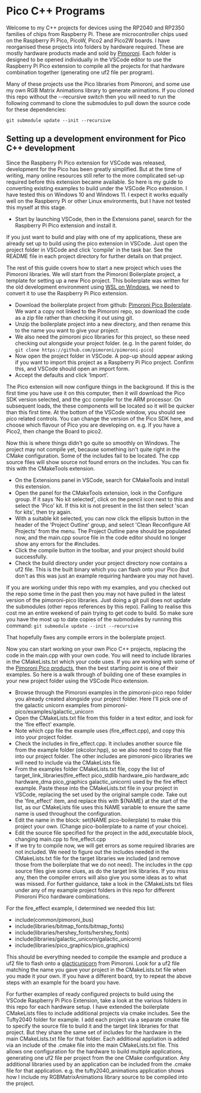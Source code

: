 # Pico C++ Programs

Welcome to my C++ projects for devices using the RP2040 and RP2350 families of chips from Raspberry Pi. These are microcontroller chips used on the Raspberry Pi Pico, PicoW, Pico2 and Pico2W boards. I have reorganised these projects into folders by hardware required. These are mostly hardware products made and sold by [Pimoroni](https://shop.pimoroni.com). Each folder is designed to be opened individually in the VSCode editor to use the Raspberry Pi Pico extension to compile all the projects for that hardware combination together (generating one uf2 file per program).

Many of these projects use the Pico libraries from Pimoroni, and some use my own RGB Matrix Animations library to generate animations. If you cloned this repo without the --recursive switch then you will need to run the following command to clone the submodules to pull down the source code for these dependencies:

`git submodule update --init --recursive`

## Setting up a development environment for Pico C++ development

Since the Raspberry Pi Pico extension for VSCode was released, development for the Pico has been greatly simplified. But at the time of writing, many online resources still refer to the more complicated set-up required before this extension became available. So here is my guide to converting existing examples to build under the VSCode Pico extension. I have tested this on Windows 10 and Windows 11. I expect it works equally well on the Raspberry Pi or other Linux environments, but I have not tested this myself at this stage.

- Start by launching VSCode, then in the Extensions panel, search for the Raspberry Pi Pico extension and install it.

If you just want to build and play with one of my applications, these are already set up to build using the pico extension in VSCode. Just open the project folder in VSCode and click 'compile' in the task bar. See the README file in each project directory for further details on that project.

The rest of this guide covers how to start a new project which uses the Pimoroni libraries. We will start from the Pimoroni Boilerplate project, a template for setting up a new Pico project. This boilerplate was written for the old development environment using [WSL on Windows](https://learn.pimoroni.com/article/pico-development-using-wsl), we need to convert it to use the Raspberry Pi Pico extension.

- Download the boilerplate project from github: [Pimoroni Pico Boilerplate](https://github.com/pimoroni/pico-boilerplate). We want a copy not linked to the Pimoroni repo, so download the code as a zip file rather than checking it out using git.
- Unzip the boilerplate project into a new directory, and then rename this to the name you want to give your project.
- We also need the pimoroni pico libraries for this project, so these need checking out alongside your project folder.
(e.g. In the parent folder, do `git clone https://github.com/pimoroni/pimoroni-pico`)
- Now open the project folder in VSCode. A pop-up should appear asking if you want to import this project as a Raspberry Pi Pico project. Confirm this, and VSCode should open an import form.
- Accept the defaults and click ‘Import’.

The Pico extension will now configure things in the background. If this is the first time you have use it on this computer, then it will download the Pico SDK version selected, and the gcc compiler for the ARM processor. On subsequent loads, the these components will be located so it will be quicker than this first time. At the bottom of the VSCode window, you should see pico related controls. You can change the version of the Pico SDK here, and choose which flavour of Pico you are developing on. e.g. If you have a Pico2, then change the Board to pico2.

Now this is where things didn't go quite so smoothly on Windows. The project may not compile yet, because something isn't quite right in the CMake configuration. Some of the includes fail to be located. The cpp source files will show source not found errors on the includes. You can fix this with the CMakeTools extension.

- On the Extensions panel in VSCode, search for CMakeTools and install this extension.
- Open the panel for the CMakeTools extension, look in the Configure group. If it says 'No kit selected', click on the pencil icon next to this and select the 'Pico' kit. If this kit is not present in the list then select 'scan for kits', then try again.
- With a suitable kit selected, you can now click the ellipsis button in the header of the 'Project Outline' group, and select 'Clean Reconfigure All Projects' from the menu. The Project Outline pane should be populated now, and the main.cpp source file in the code editor should no longer show any errors for the #includes.
- Click the compile button in the toolbar, and your project should build successfully.
- Check the build directory under your project directory now contains a uf2 file. This is the built binary which you can flash onto your Pico (but don't as this was just an example requiring hardware you may not have).

If you are working under this repo with my examples, and you checked out the repo some time in the past then you may not have pulled in the latest version of the pimoroni-pico libraries. Just doing a git pull does not update the submodules (other repos references by this repo). Failing to realise this cost me an entire weekend of pain trying to get code to build. So make sure you have the most up to date copies of the submodules by running this command:
`git submodule update --init --recursive`

That hopefully fixes any compile errors in the boilerplate project.

Now you can start working on your own Pico C++ projects, replacing the code in the main.cpp with your own code. You will need to include libraries in the CMakeLists.txt which your code uses. If you are working with some of the [Pimoroni Pico products](https://shop.pimoroni.com/collections/pico), then the best starting point is one of their examples. So here is a walk through of building one of these examples in your new project folder using the VSCode Pico extension.

- Browse through the Pimoroni examples in the pimoroni-pico repo folder you already created alongside your project folder. Here I'll pick one of the galactic unicorn examples from pimoroni-pico/examples/galactic_unicorn
- Open the CMakeLists.txt file from this folder in a text editor, and look for the 'fire effect' example.
- Note which cpp file the example uses (fire_effect.cpp), and copy this into your project folder.
- Check the includes in fire_effect.cpp. It includes another source file from the example folder (okcolor.hpp), so we also need to copy that file into our project folder. The other includes are pimoroni-pico libraries we will need to include via the CMakeLists file.
- From the examples folder CMakeLists.txt file, copy the list of target_link_libraries(fire_effect pico_stdlib hardware_pio hardware_adc hardware_dma pico_graphics galactic_unicorn) used by the fire effect example. Paste these into the CMakeLists.txt file in your project in VSCode, replacing the set used by the original sample code. Take out the 'fire_effect' item, and replace this with ${NAME} at the start of the list, as our CMakeLists file uses this NAME variable to ensure the same name is used throughout the configuration.
- Edit the name in the block: set(NAME pico-boilerplate) to make this project your own. (Change pico-boilerplate to a name of your choice).
- Edit the source file specified for the project in the add_executable block, changing main.cpp to fire_effect.cpp
- If we try to compile now, we will get errors as some required libraries are not included. We need to figure out the includes needed in the CMakeLists.txt file for the target libraries we included (and remove those from the boilerplate that we do not need). The includes in the cpp source files give some clues, as do the target link libraries. If you miss any, then the compiler errors will also give you some ideas as to what was missed. For further guidance, take a look in the CMakeLists.txt files under any of my example project folders in this repo for different Pimoroni Pico hardware combinations.

For the fire_effect example, I determined we needed this list:

- include(common/pimoroni_bus)
- include(libraries/bitmap_fonts/bitmap_fonts)
- include(libraries/hershey_fonts/hershey_fonts)
- include(libraries/galactic_unicorn/galactic_unicorn)
- include(libraries/pico_graphics/pico_graphics)

This should be everything needed to compile the example and produce a uf2 file to flash onto a [glacticunicorn](https://shop.pimoroni.com/products/space-unicorns?variant=40842033561683) from Pimoroni. Look for a uf2 file matching the name you gave your project in the CMakeLists.txt file when you made it your own. If you have a different board, try to repeat the above steps with an example for the board you have.

For further examples of ready configured projects to build using the VSCode Raspberry Pi Pico Extension, take a look at the various folders in this repo for each hardware setup. I have extended the boilerplate CMakeLists files to include additional projects via cmake includes. See the Tufty2040 folder for example. I add each project via a separate cmake file to specify the source file to build it and the target link libraries for that project. But they share the same set of includes for the hardware in the main CMakeLists.txt file for that folder. Each additional appliation is added via an include of the .cmake file into the main CMakeLists.txt file. This allows one configuration for the hardware to build multiple applications, generating one uf2 file per project from the one CMake configuration. Any additional libraries used by an application can be included from the .cmake file for that application. e.g. the tufty2040_animations application shows how I include my RGBMatrixAnimations library source to be compiled into the project.
